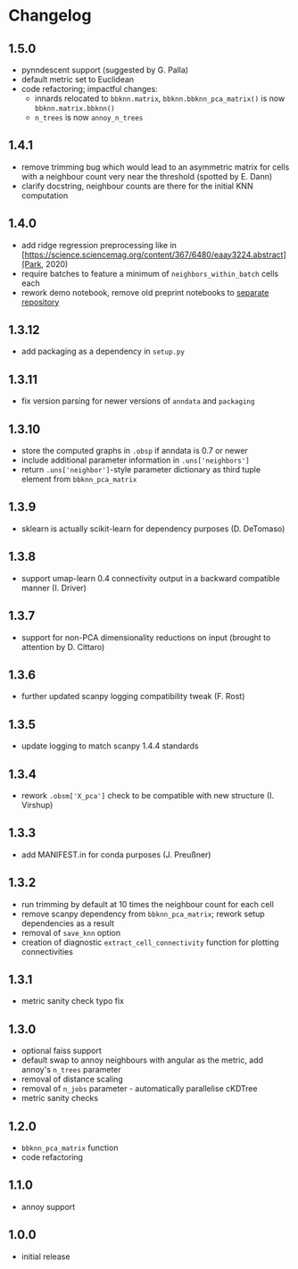 # Changelog

## 1.5.0
- pynndescent support (suggested by G. Palla)
- default metric set to Euclidean
- code refactoring; impactful changes:
  - innards relocated to `bbknn.matrix`, `bbknn.bbknn_pca_matrix()` is now `bbknn.matrix.bbknn()`
  - `n_trees` is now `annoy_n_trees`

## 1.4.1
- remove trimming bug which would lead to an asymmetric matrix for cells with a neighbour count very near the threshold (spotted by E. Dann)
- clarify docstring, neighbour counts are there for the initial KNN computation

## 1.4.0
- add ridge regression preprocessing like in [https://science.sciencemag.org/content/367/6480/eaay3224.abstract](Park, 2020)
- require batches to feature a minimum of `neighbors_within_batch` cells each
- rework demo notebook, remove old preprint notebooks to [separate repository](https://github.com/Teichlab/bbknn_preprint)

## 1.3.12
- add packaging as a dependency in `setup.py`

## 1.3.11
- fix version parsing for newer versions of `anndata` and `packaging`

## 1.3.10
- store the computed graphs in `.obsp` if anndata is 0.7 or newer
- include additional parameter information in `.uns['neighbors']`
- return `.uns['neighbor']`-style parameter dictionary as third tuple element from `bbknn_pca_matrix`

## 1.3.9
- sklearn is actually scikit-learn for dependency purposes (D. DeTomaso)

## 1.3.8
- support umap-learn 0.4 connectivity output in a backward compatible manner (I. Driver)

## 1.3.7
- support for non-PCA dimensionality reductions on input (brought to attention by D. Cittaro)

## 1.3.6
- further updated scanpy logging compatibility tweak (F. Rost)

## 1.3.5
- update logging to match scanpy 1.4.4 standards

## 1.3.4
- rework `.obsm['X_pca']` check to be compatible with new structure (I. Virshup)

## 1.3.3
- add MANIFEST.in for conda purposes (J. Preußner)

## 1.3.2
- run trimming by default at 10 times the neighbour count for each cell
- remove scanpy dependency from `bbknn_pca_matrix`; rework setup dependencies as a result
- removal of `save_knn` option
- creation of diagnostic `extract_cell_connectivity` function for plotting connectivities

## 1.3.1
- metric sanity check typo fix

## 1.3.0
- optional faiss support
- default swap to annoy neighbours with angular as the metric, add annoy's `n_trees` parameter
- removal of distance scaling
- removal of `n_jobs` parameter - automatically parallelise cKDTree
- metric sanity checks

## 1.2.0
- `bbknn_pca_matrix` function
- code refactoring

## 1.1.0
- annoy support

## 1.0.0
- initial release